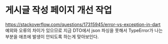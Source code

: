 # 게시글 작성 페이지 개선 작업
https://stackoverflow.com/questions/17315945/error-vs-exception-in-dart  
예외와 오류의 차이가 있으므로 지금 DTO에서 json 파싱을 못해서 TypeError가 나는 부분을 애초에 발생이 안되도록 하는게 맞아보인다.